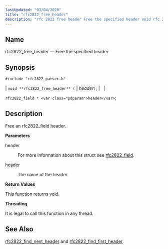 ```yaml
---
lastUpdated: "03/04/2020"
title: "rfc2822_free_header"
description: "rfc 2822 free header Free the specified header void rfc 2822 free header header rfc 2822 field header Free an rfc 2822 field header header For more information about this struct see rfc 2822 field header The name of the header This function returns void It is legal to call..."
---
```


<a name="apis.rfc2822_free_header"></a> 
## Name

rfc2822_free_header — Free the specified header

## Synopsis

`#include "rfc2822_parser.h"`

| `void **rfc2822_free_header** (` | <var class="pdparam">header</var>`)`; |   |

`rfc2822_field * <var class="pdparam">header</var>`;<a name="idp58642032"></a> 
## Description

Free an rfc2822_field header.

**<a name="idp58643248"></a> Parameters**

<dl class="variablelist">

<dt>header</dt>

<dd>

For more information about this struct see [rfc2822_field](/momentum/3/3-api/structs-rfc-2822-field).

</dd>

<dt>header</dt>

<dd>

The name of the header.

</dd>

</dl>

**<a name="idp58648560"></a> Return Values**

This function returns void.

**<a name="idp58649472"></a> Threading**

It is legal to call this function in any thread.

<a name="idp58650576"></a> 
## See Also

[rfc2822_find_next_header](/momentum/3/3-api/apis-rfc-2822-find-next-header) and [rfc2822_find_first_header](/momentum/3/3-api/apis-rfc-2822-find-first-header)